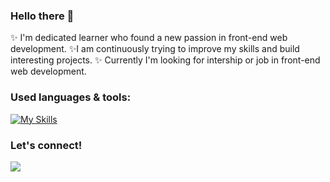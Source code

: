 ### Hello there 👋
✨ I'm dedicated learner who found a new passion in front-end web development. 
✨I am continuously trying to improve my skills and build interesting projects. 
✨ Currently I'm looking for intership or job in front-end web development.

### Used languages & tools: 
[![My Skills](https://skills.thijs.gg/icons?i=ts,js,react,html,css,scss,nodejs,mongodb,vite,github,postman,styledcomponents,materialui,vscode&perline=7)](https://skills.thijs.gg)


### Let's connect!

[![](https://www.vectorlogo.zone/logos/linkedin/linkedin-icon.svg)](https://www.linkedin.com/in/inga-siud/)





<!-- [![Top Langs](https://github-readme-stats.vercel.app/api/top-langs/?username=ingaSiu&layout=compact)](https://github.com/anuraghazra/github-readme-stats) -->
<!--
**ingaSiu/ingaSiu** is a ✨ _special_ ✨ repository because its `README.md` (this file) appears on your GitHub profile.

Here are some ideas to get you started:

- 🔭 I’m currently working on ...
- 🌱 I’m currently learning ...
- 👯 I’m looking to collaborate on ...
- 🤔 I’m looking for help with ...
- 💬 Ask me about ...
- 📫 How to reach me: ...
- 😄 Pronouns: ...
- ⚡ Fun fact: ...
-->
